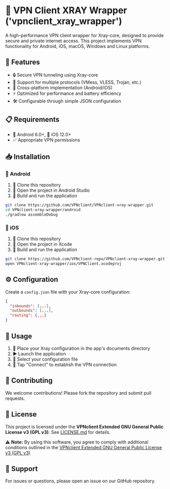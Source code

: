 # 🚀 VPN Client XRAY Wrapper ('vpnclient_xray_wrapper')

A high-performance VPN client wrapper for Xray-core, designed to provide secure and private internet access. This project implements VPN functionality for Android, iOS, macOS, Windows and Linux platforms.

## 🌟 Features
- 🔒 Secure VPN tunneling using Xray-core  
- 🔄 Support for multiple protocols (VMess, VLESS, Trojan, etc.)  
- 📱 Cross-platform implementation (Android/iOS)  
- ⚡ Optimized for performance and battery efficiency  
- 🛠️ Configurable through simple JSON configuration  

## 📋 Requirements
- 🤖 Android 6.0+, 🍎 iOS 12.0+  
- ✅ Appropriate VPN permissions  

## 📥 Installation

### 🤖 Android
1. 📂 Clone this repository  
2. 🚀 Open the project in Android Studio  
3. 🔨 Build and run the application  

```bash
git clone https://github.com/VPNclient/VPNclient-xray-wrapper.git
cd VPNclient-xray-wrapper/android
./gradlew assembleDebug
```

### 🍎 iOS
1. 📂 Clone this repository  
2. 🚀 Open the project in Xcode  
3. 🔨 Build and run the application  

```bash
git clone https://github.com/VPNclient-repo/VPNclient-xray-wrapper.git
open VPNclient-xray-wrapper/ios/VPNClient.xcodeproj
```

## ⚙️ Configuration
Create a `config.json` file with your Xray-core configuration:

```json
{
  "inbounds": [...],
  "outbounds": [...],
  "routing": {...}
}
```

## 🚀 Usage
1. 📁 Place your Xray configuration in the app's documents directory  
2. ▶️ Launch the application  
3. 📑 Select your configuration file  
4. 🔗 Tap "Connect" to establish the VPN connection  


## 🤝 Contributing
We welcome contributions! Please fork the repository and submit pull requests.

## 📜 License

This project is licensed under the **VPNclient Extended GNU General Public License v3 (GPL v3)**. See [LICENSE.md](LICENSE.md) for details.

⚠️ **Note:** By using this software, you agree to comply with additional conditions outlined in the [VPNсlient Extended GNU General Public License v3 (GPL v3)](LICENSE.md)




## 💬 Support
For issues or questions, please open an issue on our GitHub repository.
